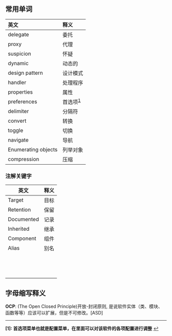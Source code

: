 ## 常用单词

| 英文                | 释义                              |
| :------------------ | :-------------------------------- |
| delegate            | 委托                              |
| proxy               | 代理                              |
| suspicion           | 怀疑                              |
| dynamic             | 动态的                            |
| design pattern      | 设计模式                          |
| handler             | 处理程序                          |
| properties          | 属性                              |
| preferences         | 首选项<sup id="a1">[1](#f1)</sup> |
| delimiter           | 分隔符                            |
| convert             | 转换                              |
| toggle              | 切换                              |
| navigate            | 导航                              |
| Enumerating objects | 列举对象                          |
| compression         | 压缩                              |

### 注解关键字

| 英文       | 释义 |
| ---------- | ---- |
| Target     | 目标 |
| Retention  | 保留 |
| Documented | 记录 |
| Inherited  | 继承 |
| Component  | 组件 |
| Alias      | 别名 |
|            |      |
|            |      |
|            |      |
|            |      |
|            |      |
|            |      |
|            |      |
|            |      |
|            |      |
|            |      |
|            |      |
|            |      |
|            |      |



## 字母缩写释义

**OCP**: (The Open Closed Principle)开放-封闭原则, 是说软件实体（类、模块、函数等等）应该可以扩展，但是不可修改。[ASD]







---

<b id="f1">[1]: 首选项菜单也就是配置菜单，在里面可以对该软件的各项配置进行调整</b> [↩](#a1)